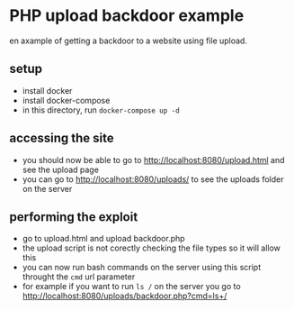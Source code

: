 # PHP upload backdoor example
en axample of getting a backdoor to a website using file upload.

## setup
- install docker
- install docker-compose
- in this directory, run `docker-compose up -d`

## accessing the site
- you should now be able to go to [http://localhost:8080/upload.html](http://localhost:8080/upload.html)
  and see the upload page
- you can go to [http://localhost:8080/uploads/](http://localhost:8080/uploads/) to see
  the uploads folder on the server

## performing the exploit
- go to upload.html and upload backdoor.php
- the upload script is not corectly checking the file types so it will allow this
- you can now run bash commands on the server using this script throught the `cmd` url parameter
- for example if you want to run `ls /` on the server you go to [http://localhost:8080/uploads/backdoor.php?cmd=ls+/](http://localhost:8080/uploads/backdoor.php?cmd=ls+/)
